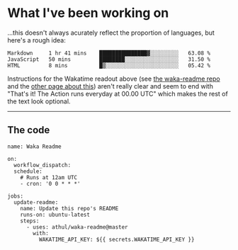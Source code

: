 # What I've been working on

…this doesn't always acurately reflect the proportion of languages, but here's a rough idea:

<!--START_SECTION:waka-->
```text
Markdown     1 hr 41 mins    ███████████████▓░░░░░░░░░   63.08 % 
JavaScript   50 mins         ████████░░░░░░░░░░░░░░░░░   31.50 % 
HTML         8 mins          █▒░░░░░░░░░░░░░░░░░░░░░░░   05.42 % 
```
<!--END_SECTION:waka-->

Instructions for the Wakatime readout above (see [the waka-readme repo](https://github.com/athul/waka-readme) and the [other page about this](https://github.com/marketplace/actions/waka-readme)) aren't really clear and seem to end with "That's it! The Action runs everyday at 00.00 UTC" which makes the rest of the text look optional.

---

## The code

```
name: Waka Readme

on:
  workflow_dispatch:
  schedule:
    # Runs at 12am UTC
    - cron: '0 0 * * *'

jobs:
  update-readme:
    name: Update this repo's README
    runs-on: ubuntu-latest
    steps:
      - uses: athul/waka-readme@master
        with:
          WAKATIME_API_KEY: ${{ secrets.WAKATIME_API_KEY }}
```
